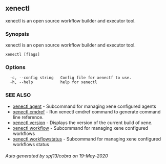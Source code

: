 ## xenectl

xenectl is an open source workflow builder and executor tool.

### Synopsis

xenectl is an open source workflow builder and executor tool.

```
xenectl [flags]
```

### Options

```
  -c, --config string   Config file for xenectf to use.
  -h, --help            help for xenectl
```

### SEE ALSO

* [xenectl agent](xenectl_agent.md)	 - Subcommand for managing xene configured agents
* [xenectl cmdref](xenectl_cmdref.md)	 - Run xenectl cmdref command to generate command line reference.
* [xenectl version](xenectl_version.md)	 - Displays the version of the current build of xene.
* [xenectl workflow](xenectl_workflow.md)	 - Subcommand for managing xene configured workflows
* [xenectl workflowstatus](xenectl_workflowstatus.md)	 - Subcommand for managing xene configured workflows status

###### Auto generated by spf13/cobra on 19-May-2020
